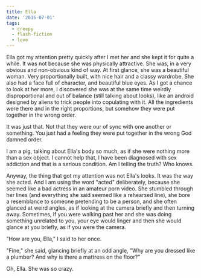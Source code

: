 ```yaml
---
title: Ella
date: '2015-07-01'
tags:
  - creepy
  - flash-fiction
  - love
---
```


Ella got my attention pretty quickly after I met her and she kept it for quite a
while. It was not because she was physically attractive. She was, in a very
obvious and non-obvious kind of way. At first glance, she was a beautiful woman.
Very proportionally built, with nice hair and a classy wardrobe. She also had a
face full of character, and beautiful blue eyes. As I got a chance to look at
her more, I discovered she was at the same time weirdly disproportional and out
of balance (still talking about looks), like an android designed by aliens to
trick people into copulating with it. All the ingredients were there and in the
right proportions, but somehow they were put together in the wrong order.

<!-- truncate -->

It was just that. Not that they were our of sync with one another or something.
You just had a feeling they were put together in the wrong God damned order.

I am a pig, talking about Ella's body so much, as if she were nothing more than
a sex object. I cannot help that, I have been diagnosed with sex addiction and
that is a serious condition. Am I telling the truth? Who knows.

Anyway, the thing that got my attention was not Ella's looks. It was the way she
acted. And I am using the word "acted" deliberately, because she seemed like a
bad actress in an amateur porn video. She stumbled through her lines (and
everything she said seemed like a rehearsed line), she bore a resemblance to
someone pretending to be a person, and she often glanced at weird angles, as if
looking at the camera briefly and then turning away. Sometimes, if you were
walking past her and she was doing something unrelated to you, your eye would
linger and then she would glance at you briefly, as if you were the camera.

"How are you, Ella," I said to her once.

"Fine," she said, glancing briefly at an odd angle, "Why are you dressed like a
plumber? And why is there a mattress on the floor?"

Oh, Ella. She was so crazy.
